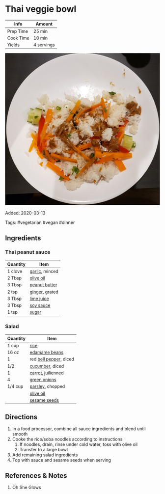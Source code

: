 # Thai veggie bowl

| Info      | Amount     |
| --------- | ---------- |
| Prep Time | 25 min     |
| Cook Time | 10 min     |
| Yields    | 4 servings |

![Thai veggie bowl](../_assets/thai-veggie-bowl.jpg)

Added: 2020-03-13

Tags: #vegetarian #vegan #dinner

## Ingredients

### Thai peanut sauce

| Quantity | Item                                                |
| -------- | --------------------------------------------------- |
| 1 clove  | [garlic](../_ingredients/garlic.md), minced         |
| 2 Tbsp   | [olive oil](../_ingredients/olive%20oil.md)         |
| 3 Tbsp   | [peanut butter](../_ingredients/peanut%20butter.md) |
| 2 tsp    | [ginger](../_ingredients/ginger.md), grated         |
| 3 Tbsp   | [lime juice](../_ingredients/lime%20juice.md)       |
| 3 Tbsp   | [soy sauce](../_ingredients/soy%20sauce.md)         |
| 1 tsp    | [sugar](../_ingredients/sugar.md)                   |

### Salad

| Quantity | Item                                                       |
| -------- | ---------------------------------------------------------- |
| 1 cup    | [rice](../_ingredients/rice.md)                            |
| 16 oz    | [edamame beans](../_ingredients/edamame.md)                |
| 1        | red [bell pepper](../_ingredients/bell%20pepper.md), diced |
| 1/2      | [cucumber](../_ingredients/cucumber.md), diced             |
| 1        | [carrot](../_ingredients/carrot.md), juilienned            |
| 4        | [green onions](../_ingredients/green%20onion.md)           |
| 1/4 cup  | [parsley](../_ingredients/parsley.md), chopped             |
|          | [olive oil](../_ingredients/olive%20oil.md)                |
|          | [sesame seeds](../_ingredients/sesame%20seeds.md)          |

## Directions

1. In a food processor, combine all sauce ingredients and blend until smooth
2. Cooke the rice/soba noodles according to instructions
   1. If noodles, drain, rinse under cold water, toss with olive oil
   2. Transfer to a large bowl
3. Add remaining salad ingredients
4. Top with sauce and sesame seeds when serving

## References & Notes

1. Oh She Glows
